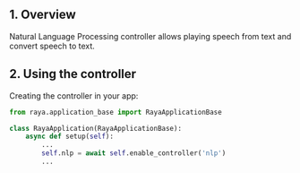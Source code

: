 ## 1. Overview

Natural Language Processing controller allows playing speech from text and convert speech to text.

## 2. Using the controller

Creating the controller in your app:

``` python
from raya.application_base import RayaApplicationBase

class RayaApplication(RayaApplicationBase):
    async def setup(self):
        ...
        self.nlp = await self.enable_controller('nlp')
        ...
```
